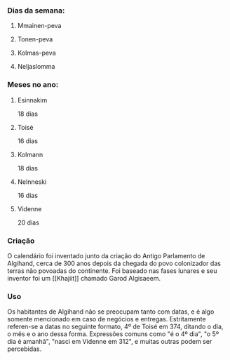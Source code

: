 ### Dias da semana:
1) Mmainen-peva
   
2) Tonen-peva
   
3) Kolmas-peva
   
4) Neljaslomma 
### Meses no ano:
1) Esinnakim
   
	18 dias

2) Toisé
   
	16 dias
	
3) Kolmann
   
	18 dias

4) Nelnneski
   
	16 dias

5) Videnne
   
	20 dias
### Criação
O calendário foi inventado junto da criação do Antigo Parlamento de Algihand, cerca de 300 anos depois da chegada do povo colonizador das terras não povoadas do continente. Foi baseado nas fases lunares e seu inventor foi um [[Khajiit]] chamado Garod Algisaeem.

### Uso
Os habitantes de Algihand não se preocupam tanto com datas, e é algo somente mencionado em caso de negócios e entregas. Estritamente referen-se a datas no seguinte formato, 4º de Toisé em 374, ditando o dia, o mês e o ano dessa forma. Expressões comuns como "é o 4º dia", "o 5º dia é amanhã", "nasci em Videnne em 312", e muitas outras podem ser percebidas.